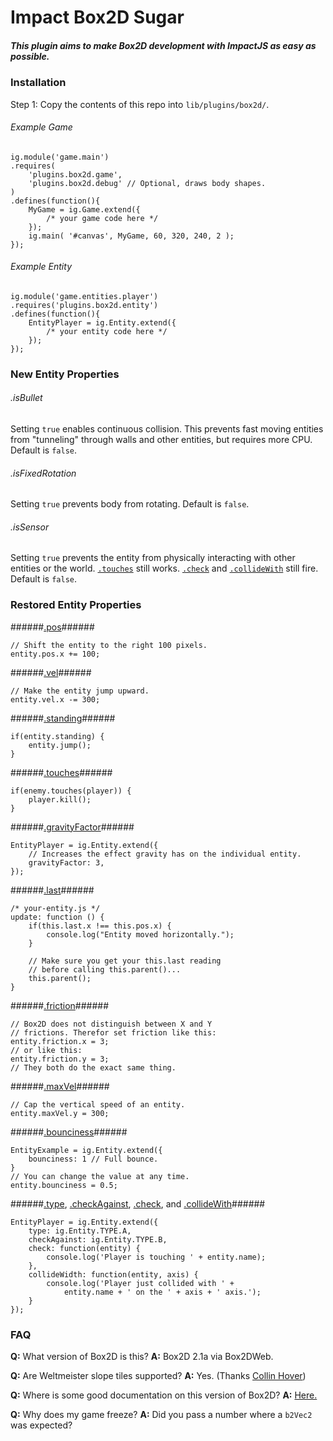 Impact Box2D Sugar
==========

##### This plugin aims to make Box2D development with ImpactJS as easy as possible. #####

### Installation ###

Step 1: Copy the contents of this repo into `lib/plugins/box2d/`.

###### Example Game ######
```
ig.module('game.main')
.requires(
    'plugins.box2d.game',
    'plugins.box2d.debug' // Optional, draws body shapes.
)
.defines(function(){
    MyGame = ig.Game.extend({
        /* your game code here */
    });
    ig.main( '#canvas', MyGame, 60, 320, 240, 2 );
});
```

###### Example Entity ######
```
ig.module('game.entities.player')
.requires('plugins.box2d.entity')
.defines(function(){
    EntityPlayer = ig.Entity.extend({
        /* your entity code here */
    });
});
```

### New Entity Properties ###

###### .isBullet ######
Setting `true` enables continuous collision. This prevents fast moving entities from "tunneling" through walls and other entities, but requires more CPU. Default is `false`.

###### .isFixedRotation ######
Setting `true` prevents body from rotating. Default is `false`.

###### .isSensor ######
Setting `true` prevents the entity from physically interacting with other entities or the world. [`.touches`](https://github.com/Joncom/impact-box2d-sugar#touches) still works. [`.check`](https://github.com/Joncom/impact-box2d-sugar#type-checkagainst-check-and-collidewith) and [`.collideWith`](https://github.com/Joncom/impact-box2d-sugar#type-checkagainst-check-and-collidewith) still fire. Default is `false`.

### Restored Entity Properties ###

######[.pos](http://impactjs.com/documentation/class-reference/entity#pos-x-pos-y)######
```
// Shift the entity to the right 100 pixels.
entity.pos.x += 100;
```

######[.vel](http://impactjs.com/documentation/class-reference/entity#pos-x-pos-y)######
```
// Make the entity jump upward.
entity.vel.x -= 300;
```

######[.standing](http://impactjs.com/documentation/class-reference/entity#standing)######
```
if(entity.standing) {
	entity.jump();
}
```

######[.touches](http://impactjs.com/documentation/class-reference/entity#touches)######
```
if(enemy.touches(player)) {
    player.kill();
}
```

######[.gravityFactor](http://impactjs.com/documentation/class-reference/entity#gravityfactor)######
```
EntityPlayer = ig.Entity.extend({
    // Increases the effect gravity has on the individual entity.
    gravityFactor: 3,
});
```

######[.last](http://impactjs.com/documentation/class-reference/entity#last-x-last-y)######
```
/* your-entity.js */
update: function () {
    if(this.last.x !== this.pos.x) {
        console.log("Entity moved horizontally.");
    }

    // Make sure you get your this.last reading
    // before calling this.parent()...
    this.parent();
}
```

######[.friction](http://impactjs.com/documentation/class-reference/entity#friction-x-friction-y)######
```
// Box2D does not distinguish between X and Y
// frictions. Therefor set friction like this:
entity.friction.x = 3;
// or like this:
entity.friction.y = 3;
// They both do the exact same thing.
```

######[.maxVel](http://impactjs.com/documentation/class-reference/entity#maxvel-x-maxvel-y)######
```
// Cap the vertical speed of an entity.
entity.maxVel.y = 300;
```

######[.bounciness](http://impactjs.com/documentation/class-reference/entity#bounciness)######
```
EntityExample = ig.Entity.extend({
    bounciness: 1 // Full bounce.
}
// You can change the value at any time.
entity.bounciness = 0.5;
```

######[.type](http://impactjs.com/documentation/class-reference/entity#type), [.checkAgainst](http://impactjs.com/documentation/class-reference/entity#checkagainst), [.check](http://impactjs.com/documentation/class-reference/entity#check), and [.collideWith](http://impactjs.com/documentation/class-reference/entity#collidewith)######
```
EntityPlayer = ig.Entity.extend({
    type: ig.Entity.TYPE.A,
    checkAgainst: ig.Entity.TYPE.B,
    check: function(entity) {
        console.log('Player is touching ' + entity.name);
    },
    collideWidth: function(entity, axis) {
        console.log('Player just collided with ' +
            entity.name + ' on the ' + axis + ' axis.');
    }
});
```

### FAQ ###

**Q:** What version of Box2D is this?
**A:** Box2D 2.1a via Box2DWeb.

**Q:** Are Weltmeister slope tiles supported?
**A:** Yes. (Thanks [Collin Hover](https://github.com/collinhover))

**Q:** Where is some good documentation on this version of Box2D?
**A:** [Here.](http://www.box2dflash.org/docs/2.1a/reference/)

**Q:** Why does my game freeze?
**A:** Did you pass a number where a `b2Vec2` was expected?
